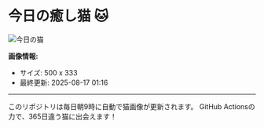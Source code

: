 # 今日の癒し猫 🐱

![今日の猫](https://cdn2.thecatapi.com/images/b4u.gif)

**画像情報:**
- サイズ: 500 x 333
- 最終更新: 2025-08-17 01:16

---

このリポジトリは毎日朝9時に自動で猫画像が更新されます。
GitHub Actionsの力で、365日違う猫に出会えます！
